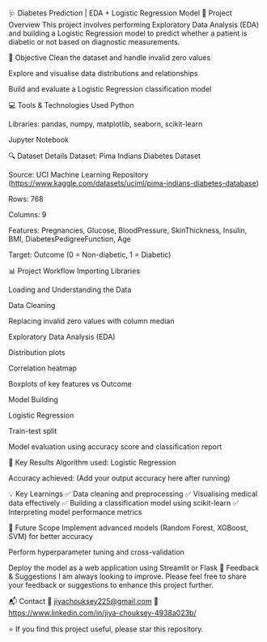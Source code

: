 🩺 Diabetes Prediction | EDA + Logistic Regression Model
📌 Project Overview
This project involves performing Exploratory Data Analysis (EDA) and building a Logistic Regression model to predict whether a patient is diabetic or not based on diagnostic measurements.

🎯 Objective
Clean the dataset and handle invalid zero values

Explore and visualise data distributions and relationships

Build and evaluate a Logistic Regression classification model

💻 Tools & Technologies Used
Python

Libraries: pandas, numpy, matplotlib, seaborn, scikit-learn

Jupyter Notebook

🔍 Dataset Details
Dataset: Pima Indians Diabetes Dataset

Source: UCI Machine Learning Repository (https://www.kaggle.com/datasets/uciml/pima-indians-diabetes-database)

Rows: 768

Columns: 9

Features: Pregnancies, Glucose, BloodPressure, SkinThickness, Insulin, BMI, DiabetesPedigreeFunction, Age

Target: Outcome (0 = Non-diabetic, 1 = Diabetic)

📊 Project Workflow
Importing Libraries

Loading and Understanding the Data

Data Cleaning

Replacing invalid zero values with column median

Exploratory Data Analysis (EDA)

Distribution plots

Correlation heatmap

Boxplots of key features vs Outcome

Model Building

Logistic Regression

Train-test split

Model evaluation using accuracy score and classification report

🎯 Key Results
Algorithm used: Logistic Regression

Accuracy achieved: (Add your output accuracy here after running)

💡 Key Learnings
✅ Data cleaning and preprocessing
✅ Visualising medical data effectively
✅ Building a classification model using scikit-learn
✅ Interpreting model performance metrics

🚀 Future Scope
Implement advanced models (Random Forest, XGBoost, SVM) for better accuracy

Perform hyperparameter tuning and cross-validation

Deploy the model as a web application using Streamlit or Flask
🙌 Feedback & Suggestions
I am always looking to improve. Please feel free to share your feedback or suggestions to enhance this project further.

📬 Contact
📧 jiyachouksey225@gmail.com
💼 https://www.linkedin.com/in/jiya-chouksey-4938a023b/

⭐ If you find this project useful, please star this repository.















